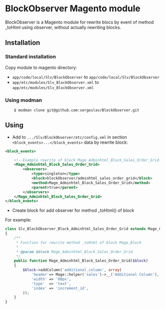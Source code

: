 BlockObserver Magento module
=======

BlockObserver is a Magento module for rewrite blocs by event of method _toHtml using observer, without actually rewriting blocks.

Installation
------------
### Standard installation
Copy module to magento directory:
* `app/code/local/Slv/BlockObserver` to `app/code/local/Slv/BlockObserver`
* `app/etc/modules/Slv_BlockObserver.xml` to `app/etc/modules/Slv_BlockObserver.xml`

### Using modman
        $ modman clone git@github.com:sergoslav/BlockObserver.git


Using
------------

* Add to `.../Slv/BlockObserver/etc/config.xml` in section `<block_events>...</block_events>` data by rewrite block:
``````xml
<block_events>

    <!--Example rewrite of block Mage_Adminhtml_Block_Sales_Order_Grid:-->
    <Mage_Adminhtml_Block_Sales_Order_Grid>
        <observers>
            <type>singleton</type>
            <block>blockObserver/adminhtml_sales_order_grid</block>
            <method>Mage_Adminhtml_Block_Sales_Order_Grid</method>
            <parent>true</parent>
        </observers>
    </Mage_Adminhtml_Block_Sales_Order_Grid>
</block_events>
``````
* Create block for add observer for method _toHtml() of block

For example:
```````php
class Slv_BlockObserver_Block_Adminhtml_Sales_Order_Grid extends Mage_Core_Block_Template
{
    /**
     * Function for rewrite method _toHtml of block Mage_Block
     *
     * @param $block Mage_Adminhtml_Block_Sales_Order_Grid
     */
    public function Mage_Adminhtml_Block_Sales_Order_Grid($block)
    {
        $block->addColumn('additional_column', array(
            'header'=> Mage::helper('sales')->__('Additional Column'),
            'width' => '80px',
            'type'  => 'text',
            'index' => 'increment_id',
        ));
    }
}
```````